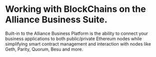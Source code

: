 # Working with BlockChains on the Alliance Business Suite.

Built-in to the Alliance Business Platform is the ability to connect your business applications to both public/private Ethereum nodes while simplifying smart contract management and interaction with nodes like Geth, Parity, Quorum, Besu and more.

